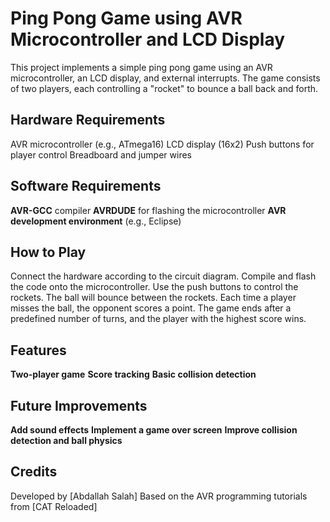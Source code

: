 # Ping Pong Game using AVR Microcontroller and LCD Display

This project implements a simple ping pong game using an AVR microcontroller, an LCD display, and external interrupts. The game consists of two players, each controlling a "rocket" to bounce a ball back and forth.

## Hardware Requirements
AVR microcontroller (e.g., ATmega16)
LCD display (16x2)
Push buttons for player control
Breadboard and jumper wires

## Software Requirements

  **AVR-GCC** compiler
  **AVRDUDE** for flashing the microcontroller
  **AVR development environment** (e.g., Eclipse)

## How to Play

  Connect the hardware according to the circuit diagram.
  Compile and flash the code onto the microcontroller.
  Use the push buttons to control the rockets.
  The ball will bounce between the rockets. Each time a player misses the ball, the opponent          scores a point.
  The game ends after a predefined number of turns, and the player with the highest score wins.
  
## Features
  **Two-player game**
  **Score tracking**
  **Basic collision detection**

## Future Improvements
  **Add sound effects**
  **Implement a game over screen**
  **Improve collision detection and ball physics**
  
## Credits
Developed by [Abdallah Salah]
Based on the AVR programming tutorials from [CAT Reloaded]